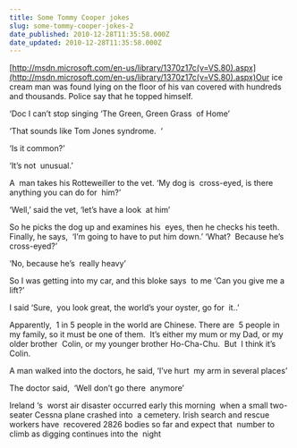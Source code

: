 ```yaml
---
title: Some Tommy Cooper jokes
slug: some-tommy-cooper-jokes-2
date_published: 2010-12-28T11:35:58.000Z
date_updated: 2010-12-28T11:35:58.000Z
---
```


[http://msdn.microsoft.com/en-us/library/1370z17c(v=VS.80).aspx](http://msdn.microsoft.com/en-us/library/1370z17c(v=VS.80).aspx)Our ice cream man was found lying on the floor of his van covered with hundreds and thousands. Police say that he topped himself.

‘Doc I can’t stop singing ‘The Green, Green Grass  of Home’

‘That sounds like Tom Jones syndrome.  ‘

‘Is it common?’

‘It’s not  unusual.’

A  man takes his Rotteweiller to the vet. ‘My dog is  cross-eyed, is there anything you can do for  him?’

‘Well,’ said the vet, ‘let’s have a look  at him’

So he picks the dog up and examines his  eyes, then he checks his teeth. Finally, he says,  ‘I’m going to have to put him down.’ ‘What?  Because he’s cross-eyed?’

‘No, because he’s  really heavy’

So I was getting into my car, and this bloke says  to me ‘Can you give me a lift?’

I said ‘Sure,  you look great, the world’s your oyster, go for  it..’

Apparently,  1 in 5 people in the world are Chinese. There are  5 people in my family, so it must be one of them.  It’s either my mum or my Dad, or my older brother  Colin, or my younger brother Ho-Cha-Chu.  But  I think it’s Colin.

A man walked into the doctors, he said, ‘I’ve hurt  my arm in several places’

The doctor said,  ‘Well don’t go there  anymore’

Ireland ‘s  worst air disaster occurred early this morning  when a small two-seater Cessna plane crashed into  a cemetery. Irish search and rescue workers have  recovered 2826 bodies so far and expect that  number to climb as digging continues into the  night
